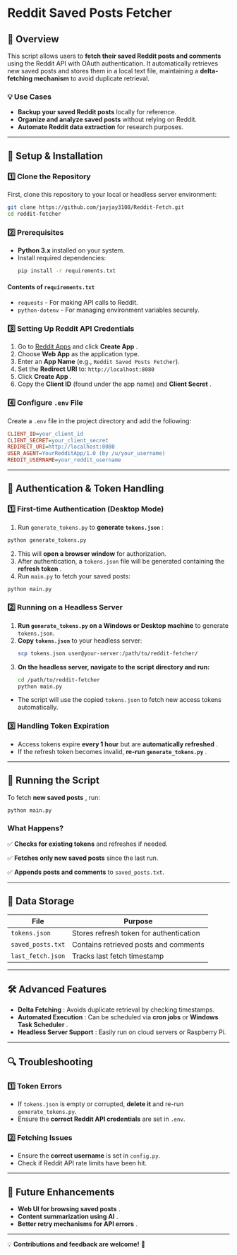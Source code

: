 
# Reddit Saved Posts Fetcher

## 📌 Overview

This script allows users to **fetch their saved Reddit posts and comments** using the Reddit API with OAuth authentication. It automatically retrieves new saved posts and stores them in a local text file, maintaining a **delta-fetching mechanism** to avoid duplicate retrieval.

### **💡 Use Cases**

* **Backup your saved Reddit posts** locally for reference.
* **Organize and analyze saved posts** without relying on Reddit.
* **Automate Reddit data extraction** for research purposes.

---

## 🔧 Setup & Installation

### **1️⃣ Clone the Repository**

First, clone this repository to your local or headless server environment:

```bash
git clone https://github.com/jayjay3108/Reddit-Fetch.git
cd reddit-fetcher
```

### **2️⃣ Prerequisites**

* **Python 3.x** installed on your system.
* Install required dependencies:
  ```bash
  pip install -r requirements.txt
  ```

#### **Contents of `requirements.txt`**

* `requests` - For making API calls to Reddit.
* `python-dotenv` - For managing environment variables securely.

### **3️⃣ Setting Up Reddit API Credentials**

1. Go to [Reddit Apps](https://www.reddit.com/prefs/apps) and click  **Create App** .
2. Choose **Web App** as the application type.
3. Enter an **App Name** (e.g., `Reddit Saved Posts Fetcher`).
4. Set the **Redirect URI** to: `http://localhost:8080`
5. Click  **Create App** .
6. Copy the **Client ID** (found under the app name) and  **Client Secret** .

### **4️⃣ Configure `.env` File**

Create a `.env` file in the project directory and add the following:

```ini
CLIENT_ID=your_client_id
CLIENT_SECRET=your_client_secret
REDIRECT_URI=http://localhost:8080
USER_AGENT=YourRedditApp/1.0 (by /u/your_username)
REDDIT_USERNAME=your_reddit_username
```

---

## 🔑 Authentication & Token Handling

### **1️⃣ First-time Authentication (Desktop Mode)**

1. Run `generate_tokens.py` to  **generate `tokens.json`** :

```bash
python generate_tokens.py
```

2. This will **open a browser window** for authorization.
3. After authentication, a `tokens.json` file will be generated containing the  **refresh token** .
4. Run `main.py` to fetch your saved posts:

```bash
python main.py
```

### **2️⃣ Running on a Headless Server**

1. **Run `generate_tokens.py` on a Windows or Desktop machine** to generate `tokens.json`.
2. **Copy `tokens.json`** to your headless server:
   ```bash
   scp tokens.json user@your-server:/path/to/reddit-fetcher/
   ```
3. **On the headless server, navigate to the script directory and run:**
   ```bash
   cd /path/to/reddit-fetcher
   python main.py
   ```

* The script will use the copied `tokens.json` to fetch new access tokens automatically.

### **3️⃣ Handling Token Expiration**

* Access tokens expire **every 1 hour** but are  **automatically refreshed** .
* If the refresh token becomes invalid,  **re-run `generate_tokens.py`** .

---

## 🚀 Running the Script

To fetch  **new saved posts** , run:

```bash
python main.py
```

### **What Happens?**

✅ **Checks for existing tokens** and refreshes if needed.

✅ **Fetches only new saved posts** since the last run.

✅ **Appends posts and comments** to `saved_posts.txt`.

---

## 📂 Data Storage

| File                | Purpose                                 |
| ------------------- | --------------------------------------- |
| `tokens.json`     | Stores refresh token for authentication |
| `saved_posts.txt` | Contains retrieved posts and comments   |
| `last_fetch.json` | Tracks last fetch timestamp             |

---

## 🛠️ Advanced Features

* **Delta Fetching** : Avoids duplicate retrieval by checking timestamps.
* **Automated Execution** : Can be scheduled via **cron jobs** or  **Windows Task Scheduler** .
* **Headless Server Support** : Easily run on cloud servers or Raspberry Pi.

---

## 🔍 Troubleshooting

### **1️⃣ Token Errors**

* If `tokens.json` is empty or corrupted, **delete it** and re-run `generate_tokens.py`.
* Ensure the **correct Reddit API credentials** are set in `.env`.

### **2️⃣ Fetching Issues**

* Ensure the **correct username** is set in `config.py`.
* Check if Reddit API rate limits have been hit.

---

## 📌 Future Enhancements

* **Web UI for browsing saved posts** .
* **Content summarization using AI** .
* **Better retry mechanisms for API errors** .

---

💡 **Contributions and feedback are welcome!** 🚀
